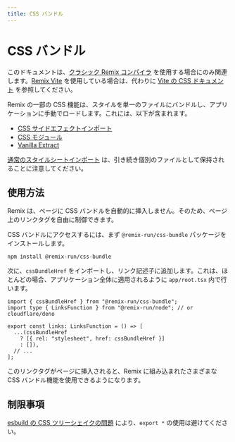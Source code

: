 ```yaml
---
title: CSS バンドル
---
```


# CSS バンドル

<docs-warning>このドキュメントは、[クラシック Remix コンパイラ][classic-remix-compiler] を使用する場合にのみ関連します。[Remix Vite][remix-vite] を使用している場合は、代わりに [Vite の CSS ドキュメント][vite-css] を参照してください。</docs-warning>

Remix の一部の CSS 機能は、スタイルを単一のファイルにバンドルし、アプリケーションに手動でロードします。これには、以下が含まれます。

- [CSS サイドエフェクトインポート][css-side-effect-imports]
- [CSS モジュール][css-modules]
- [Vanilla Extract][vanilla-extract]

[通常のスタイルシートインポート][regular-stylesheet-imports] は、引き続き個別のファイルとして保持されることに注意してください。

## 使用方法

Remix は、ページに CSS バンドルを自動的に挿入しません。そのため、ページ上のリンクタグを自由に制御できます。

CSS バンドルにアクセスするには、まず `@remix-run/css-bundle` パッケージをインストールします。

```shellscript nonumber
npm install @remix-run/css-bundle
```

次に、`cssBundleHref` をインポートし、リンク記述子に追加します。これは、ほとんどの場合、アプリケーション全体に適用されるように `app/root.tsx` 内で行います。

```tsx filename=app/root.tsx
import { cssBundleHref } from "@remix-run/css-bundle";
import type { LinksFunction } from "@remix-run/node"; // or cloudflare/deno

export const links: LinksFunction = () => [
  ...(cssBundleHref
    ? [{ rel: "stylesheet", href: cssBundleHref }]
    : []),
  // ...
];
```

このリンクタグがページに挿入されると、Remix に組み込まれたさまざまな CSS バンドル機能を使用できるようになります。

## 制限事項

[esbuild の CSS ツリーシェイクの問題][esbuild-css-tree-shaking-issue] により、`export *` の使用は避けてください。

[esbuild-css-tree-shaking-issue]: https://github.com/evanw/esbuild/issues/1370
[css-side-effect-imports]: ./css-imports
[css-modules]: ./css-modules
[vanilla-extract]: ./vanilla-extract
[regular-stylesheet-imports]: ./css
[classic-remix-compiler]: ../guides/vite#classic-remix-compiler-vs-remix-vite
[remix-vite]: ../guides/vite
[vite-css]: https://vitejs.dev/guide/features#css


